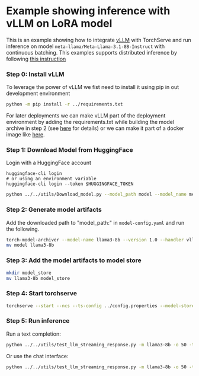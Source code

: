 # Example showing inference with vLLM on LoRA model

This is an example showing how to integrate [vLLM](https://github.com/vllm-project/vllm) with TorchServe and run inference on model `meta-llama/Meta-Llama-3.1-8B-Instruct` with continuous batching.
This examples supports distributed inference by following [this instruction](../Readme.md#distributed-inference)

### Step 0: Install vLLM

To leverage the power of vLLM we fist need to install it using pip in out development environment
```bash
python -m pip install -r ../requirements.txt
```
For later deployments we can make vLLM part of the deployment environment by adding the requirements.txt while building the model archive in step 2 (see [here](../../../../model-archiver/README.md#model-specific-custom-python-requirements) for details) or we can make it part of a docker image like [here](../../../../docker/Dockerfile.vllm).

### Step 1: Download Model from HuggingFace

Login with a HuggingFace account
```
huggingface-cli login
# or using an environment variable
huggingface-cli login --token $HUGGINGFACE_TOKEN
```

```bash
python ../../utils/Download_model.py --model_path model --model_name meta-llama/Meta-Llama-3.1-8B-Instruct --use_auth_token True
```

### Step 2: Generate model artifacts

Add the downloaded path to "model_path:" in `model-config.yaml` and run the following.

```bash
torch-model-archiver --model-name llama3-8b --version 1.0 --handler vllm_handler --config-file model-config.yaml --archive-format no-archive
mv model llama3-8b
```

### Step 3: Add the model artifacts to model store

```bash
mkdir model_store
mv llama3-8b model_store
```

### Step 4: Start torchserve

```bash
torchserve --start --ncs --ts-config ../config.properties --model-store model_store --models llama3-8b --disable-token-auth --enable-model-api
```

### Step 5: Run inference
Run a text completion:
```bash
python ../../utils/test_llm_streaming_response.py -m llama3-8b -o 50 -t 2 -n 4 --prompt-text "@prompt.json" --prompt-json --openai-api
```

Or use the chat interface:
```bash
python ../../utils/test_llm_streaming_response.py -m llama3-8b -o 50 -t 2 -n 4 --prompt-text "@chat.json" --prompt-json --openai-api --demo-streaming --api-endpoint "v1/chat/completions"
```
